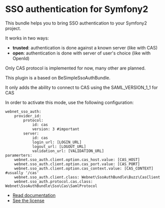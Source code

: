 SSO authentication for Symfony2
===============================
This bundle helps you to bring SSO authentication to your Symfony2 project.


It works in two ways:

-   **trusted**: authentication is done against a known server (like with CAS)
-   **open**: authentication is done with server of user's choice (like with OpenId)



Only CAS protocol is implemented for now, many other are planned.

This plugin is a based on BeSimpleSsoAuthBundle.

It only adds the ability to connect to CAS using the SAML_VERSION_1_1 for CAS

In order to activate this mode, use the following configuration:
```
webnet_sso_auth:
    provider_id:
        protocol:
            id: cas
            version: 3 #important
        server:
            id: cas
            login_url: [LOGIN_URL]
            logout_url: [LOGOUT_URL]
            validation_url: [VALIDATION_URL]
paramerters:
    webnet.sso_auth.client.option.cas_host.value: [CAS_HOST]
    webnet.sso_auth.client.option.cas_port.value: [CAS_PORT]
    webnet.sso_auth.client.option.cas_context.value: [CAS_CONTEXT] #usually '/cas'
    webnet.sso_auth.client.class: Webnet\SsoAuthBundle\Buzz\CasClient
    webnet.sso_auth.protocol.cas.class: Webnet\SsoAuthBundle\Sso\Cas\SamlProtocol
```

-   [Read documentation](https://github.com/webnet-fr/WebnetSsoAuthBundle/blob/master/Resources/doc/index.md)
-   [See the license](https://github.com/webnet-fr/WebnetSsoAuthBundle/blob/master/Resources/meta/LICENSE)
